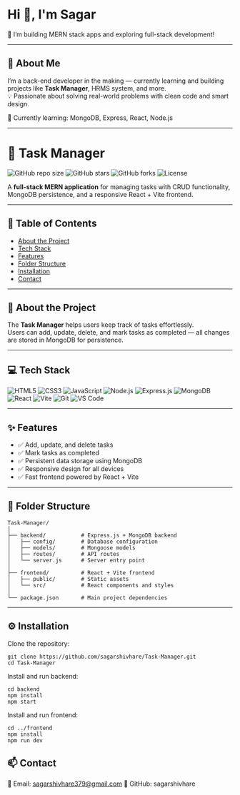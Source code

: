 # Hi 👋, I'm Sagar  
🚀 I’m building MERN stack apps and exploring full-stack development!

---

## 🚀 About Me
I’m a back-end developer in the making — currently learning and building projects like **Task Manager**, HRMS system, and more.  
💡 Passionate about solving real-world problems with clean code and smart design.

🧠 Currently learning: MongoDB, Express, React, Node.js    

---

# 📝 Task Manager

![GitHub repo size](https://img.shields.io/github/repo-size/sagarshivhare/Task-Manager)
![GitHub stars](https://img.shields.io/github/stars/sagarshivhare/Task-Manager?style=social)
![GitHub forks](https://img.shields.io/github/forks/sagarshivhare/Task-Manager?style=social)
![License](https://img.shields.io/badge/license-MIT-blue)

A **full-stack MERN application** for managing tasks with CRUD functionality, MongoDB persistence, and a responsive React + Vite frontend.

---

## 📑 Table of Contents
- [About the Project](#-about-the-project)
- [Tech Stack](#-tech-stack)
- [Features](#-features)
- [Folder Structure](#-folder-structure)
- [Installation](#-installation)
- [Contact](#-contact)

---

## 🚀 About the Project
The **Task Manager** helps users keep track of tasks effortlessly.  
Users can add, update, delete, and mark tasks as completed — all changes are stored in MongoDB for persistence.

---

## 💻 Tech Stack
![HTML5](https://img.shields.io/badge/HTML5-orange?logo=html5&logoColor=white)
![CSS3](https://img.shields.io/badge/CSS3-blue?logo=css3&logoColor=white)
![JavaScript](https://img.shields.io/badge/JavaScript-yellow?logo=javascript&logoColor=black)
![Node.js](https://img.shields.io/badge/Node.js-green?logo=node.js&logoColor=white)
![Express.js](https://img.shields.io/badge/Express.js-black?logo=express&logoColor=white)
![MongoDB](https://img.shields.io/badge/MongoDB-darkgreen?logo=mongodb&logoColor=white)
![React](https://img.shields.io/badge/React-blue?logo=react&logoColor=white)
![Vite](https://img.shields.io/badge/Vite-purple?logo=vite&logoColor=white)
![Git](https://img.shields.io/badge/Git-orange?logo=git&logoColor=white)
![VS Code](https://img.shields.io/badge/VS%20Code-blue?logo=visualstudiocode&logoColor=white)

---

## ✨ Features
- ✅ Add, update, and delete tasks  
- ✅ Mark tasks as completed  
- ✅ Persistent data storage using MongoDB  
- ✅ Responsive design for all devices  
- ✅ Fast frontend powered by React + Vite

---

## 📂 Folder Structure
```
Task-Manager/
│
├── backend/           # Express.js + MongoDB backend
│   ├── config/        # Database configuration
│   ├── models/        # Mongoose models
│   ├── routes/        # API routes
│   └── server.js      # Server entry point
│
├── frontend/          # React + Vite frontend
│   ├── public/        # Static assets
│   └── src/           # React components and styles
│
└── package.json       # Main project dependencies
```

---

## ⚙ Installation

Clone the repository:
```
git clone https://github.com/sagarshivhare/Task-Manager.git
cd Task-Manager
```
Install and run backend:
```
cd backend
npm install
npm start
```
Install and run frontend:
```
cd ../frontend
npm install
npm run dev
```

## 📫 Contact
📧 Email: sagarshivhare379@gmail.com
🐙 GitHub: sagarshivhare
